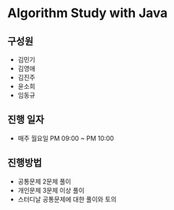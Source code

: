 # Algorithm Study with Java

## 구성원
  - 김민기
  - 김영애
  - 김진주
  - 윤소희
  - 임동규
  
## 진행 일자
  - 매주 월요일 PM 09:00 ~ PM 10:00
  
## 진행방법
  - 공통문제 2문제 풀이
  - 개인문제 3문제 이상 풀이
  - 스터디날 공통문제에 대한 풀이와 토의 
